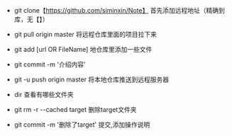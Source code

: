 - git clone【https://github.com/siminxin/Note】  首先添加远程地址（精确到库，无【】）

- git pull origin master     将远程仓库里面的项目拉下来

- git add [url OR FileName] 地仓库里添加一些文件

- git commit -m '介绍内容' 

- git -u push origin master  将本地仓库推送到远程服务器

- dir                      查看有哪些文件夹

- git rm -r --cached target          删除target文件夹

- git commit -m '删除了target'       提交,添加操作说明
